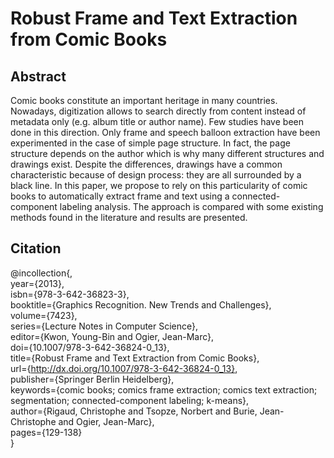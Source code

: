 Robust Frame and Text Extraction from Comic Books
===============================================
   
Abstract
------------------------------------------------
Comic books constitute an important heritage in many countries. Nowadays, digitization allows to search directly from content instead of metadata only (e.g. album title or author name). Few studies have been done in this direction. Only frame and speech balloon extraction have been experimented in the case of simple page structure. In fact, the page structure depends on the author which is why many different structures and drawings exist. Despite the differences, drawings have a common characteristic because of design process: they are all surrounded by a black line. In this paper, we propose to rely on this particularity of comic books to automatically extract frame and text using a connected-component labeling analysis. The approach is compared with some existing methods found in the literature and results are presented.

Citation
-------------------------------------------------
@incollection{,  
year={2013},  
isbn={978-3-642-36823-3},  
booktitle={Graphics Recognition. New Trends and Challenges},  
volume={7423},  
series={Lecture Notes in Computer Science},  
editor={Kwon, Young-Bin and Ogier, Jean-Marc},  
doi={10.1007/978-3-642-36824-0_13},  
title={Robust Frame and Text Extraction from Comic Books},  
url={http://dx.doi.org/10.1007/978-3-642-36824-0_13},  
publisher={Springer Berlin Heidelberg},  
keywords={comic books; comics frame extraction; comics text extraction; segmentation; connected-component labeling; k-means},  
author={Rigaud, Christophe and Tsopze, Norbert and Burie, Jean-Christophe and Ogier, Jean-Marc},  
pages={129-138}  
}

